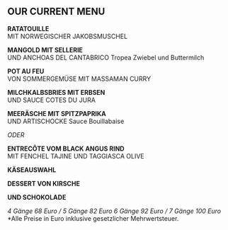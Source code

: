 ## OUR CURRENT MENU

**RATATOUILLE**  
MIT NORWEGISCHER JAKOBSMUSCHEL

**MANGOLD MIT SELLERIE**  
UND ANCHOAS DEL CANTABRICO
Tropea Zwiebel und Buttermilch

**POT AU FEU**  
VON SOMMERGEMÜSE MIT MASSAMAN CURRY

**MILCHKALBSBRIES MIT ERBSEN**  
UND SAUCE COTES DU JURA

**MEERÄSCHE MIT SPITZPAPRIKA**  
UND ARTISCHOCKE
Sauce Bouillabaise

*ODER*

**ENTRECÔTE VOM BLACK ANGUS RIND**  
MIT FENCHEL TAJINE UND TAGGIASCA OLIVE

**KÄSEAUSWAHL**

**DESSERT VON KIRSCHE**

**UND SCHOKOLADE**

*4 Gänge 68 Euro / 5 Gänge 82 Euro*
*6 Gänge 92 Euro / 7 Gänge 100 Euro*
*Alle Preise in Euro inklusive gesetzlicher Mehrwertsteuer.